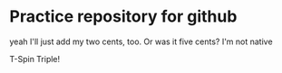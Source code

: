 
# Practice repository for github



yeah I'll just add my two cents, too. Or was it five cents? I'm not native

T-Spin Triple!

